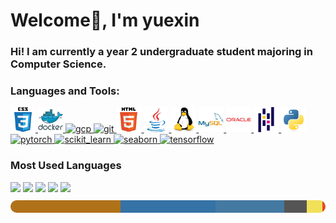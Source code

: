 <h1 align="left">Welcome👋, I'm yuexin</h1>
<h3 align="left">Hi! I am currently a year 2 undergraduate student majoring in Computer Science. </h3>

<h3 align="left">Languages and Tools:</h3>
<p align="left"> <a href="https://www.w3schools.com/css/" target="_blank" rel="noreferrer"> <img src="https://raw.githubusercontent.com/devicons/devicon/master/icons/css3/css3-original-wordmark.svg" alt="css3" width="40" height="40"/> </a> <a href="https://www.docker.com/" target="_blank" rel="noreferrer"> <img src="https://raw.githubusercontent.com/devicons/devicon/master/icons/docker/docker-original-wordmark.svg" alt="docker" width="40" height="40"/> </a> <a href="https://cloud.google.com" target="_blank" rel="noreferrer"> <img src="https://www.vectorlogo.zone/logos/google_cloud/google_cloud-icon.svg" alt="gcp" width="40" height="40"/> </a> <a href="https://git-scm.com/" target="_blank" rel="noreferrer"> <img src="https://www.vectorlogo.zone/logos/git-scm/git-scm-icon.svg" alt="git" width="40" height="40"/> </a> <a href="https://www.w3.org/html/" target="_blank" rel="noreferrer"> <img src="https://raw.githubusercontent.com/devicons/devicon/master/icons/html5/html5-original-wordmark.svg" alt="html5" width="40" height="40"/> </a> <a href="https://www.java.com" target="_blank" rel="noreferrer"> <img src="https://raw.githubusercontent.com/devicons/devicon/master/icons/java/java-original.svg" alt="java" width="40" height="40"/> </a> <a href="https://www.linux.org/" target="_blank" rel="noreferrer"> <img src="https://raw.githubusercontent.com/devicons/devicon/master/icons/linux/linux-original.svg" alt="linux" width="40" height="40"/> </a> <a href="https://www.mysql.com/" target="_blank" rel="noreferrer"> <img src="https://raw.githubusercontent.com/devicons/devicon/master/icons/mysql/mysql-original-wordmark.svg" alt="mysql" width="40" height="40"/> </a> <a href="https://www.oracle.com/" target="_blank" rel="noreferrer"> <img src="https://raw.githubusercontent.com/devicons/devicon/master/icons/oracle/oracle-original.svg" alt="oracle" width="40" height="40"/> </a> <a href="https://pandas.pydata.org/" target="_blank" rel="noreferrer"> <img src="https://raw.githubusercontent.com/devicons/devicon/2ae2a900d2f041da66e950e4d48052658d850630/icons/pandas/pandas-original.svg" alt="pandas" width="40" height="40"/> </a> <a href="https://www.python.org" target="_blank" rel="noreferrer"> <img src="https://raw.githubusercontent.com/devicons/devicon/master/icons/python/python-original.svg" alt="python" width="40" height="40"/> </a> <a href="https://pytorch.org/" target="_blank" rel="noreferrer"> <img src="https://www.vectorlogo.zone/logos/pytorch/pytorch-icon.svg" alt="pytorch" width="40" height="40"/> </a> <a href="https://scikit-learn.org/" target="_blank" rel="noreferrer"> <img src="https://upload.wikimedia.org/wikipedia/commons/0/05/Scikit_learn_logo_small.svg" alt="scikit_learn" width="40" height="40"/> </a> <a href="https://seaborn.pydata.org/" target="_blank" rel="noreferrer"> <img src="https://seaborn.pydata.org/_images/logo-mark-lightbg.svg" alt="seaborn" width="40" height="40"/> </a> <a href="https://www.tensorflow.org" target="_blank" rel="noreferrer"> <img src="https://www.vectorlogo.zone/logos/tensorflow/tensorflow-icon.svg" alt="tensorflow" width="40" height="40"/> </a> </p>

<h3 align="left">Most Used Languages</h3> 
<div align="left">
  <img src="https://img.shields.io/badge/Python-35%25-3572A5?style=flat-square" />
  <img src="https://img.shields.io/badge/Java-30%25-b07219?style=flat-square" />
  <img src="https://img.shields.io/badge/Pytorch-25%25-4479A1?style=flat-square" />
  <img src="https://img.shields.io/badge/SQL-9%25-555555?style=flat-square" />
  <img src="https://img.shields.io/badge/HTML-1%25-e34c26?style=flat-square" />
</div>

<!-- Language Bar -->
<div style="margin-top: 10px; background-color: #ddd; border-radius: 10px; height: 20px; width: 100%; overflow: hidden;">
  <div style="width: 35%; background-color: #b07219; float: left; height: 100%;"></div>
  <div style="width: 30%; background-color: #3572A5; float: left; height: 100%;"></div>
  <div style="width: 22%; background-color: #4479A1; float: left; height: 100%;"></div>
  <div style="width: 7%; background-color: #555555; float: left; height: 100%;"></div>
  <div style="width: 5%; background-color: #f1e05a; float: left; height: 100%;"></div>
  <div style="width: 1%; background-color: #e34c26; float: left; height: 100%;"></div>
</div>


